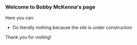 ### Welcome to Bobby McKenna's page

Here you can:
- Do literally nothing because the site is under construction

Thank you for visiting!
